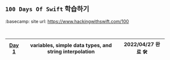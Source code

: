 ## `100 Days Of Swift`  학습하기

:basecamp: site url: https://www.hackingwithswift.com/100

<br>

| <center>[Day 1](https://www.hackingwithswift.com/100/1)</center> | variables, simple data types, and string interpolation | 2022/04/27 완료 🛠 |
| --- | --- | --- |
